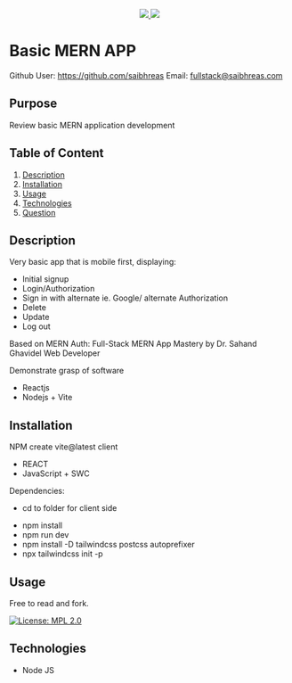 <p align='center'>
  <a href="https://github.com/saibhreas">
    <img src="https://img.shields.io/badge/GitHub-100000?style=flat&logo=github&logoColor=white">
  </a>  
  <a href='https://www.linkedin.com/in/siobhanknuttel'>
      <img src='https://img.shields.io/badge/LinkedIn-blue?style=flat&logo=linkedin&labelColor=blue'>
  </a>
  
</p>

# Basic MERN APP


Github User: https://github.com/saibhreas
Email: fullstack@saibhreas.com

## Purpose

Review basic MERN application development

## Table of Content
  
  1. [Description](#description)
  2. [Installation](#installation)
  3. [Usage](#usage)
  4. [Technologies](#technologies)
  5. [Question](#questions)
  
  
## Description

Very basic app that is mobile first, displaying:
 * Initial signup
 * Login/Authorization
 * Sign in with alternate ie. Google/ alternate Authorization
 * Delete
 * Update
 * Log out

Based on MERN Auth: Full-Stack MERN App Mastery by Dr. Sahand Ghavidel
Web Developer


Demonstrate grasp of software 
  * Reactjs
  * Nodejs + Vite

## Installation

NPM create vite@latest client 
* REACT
* JavaScript + SWC

Dependencies:
  - cd to folder for client side
  * npm install
  * npm run dev
  * npm install -D tailwindcss postcss autoprefixer
  * npx tailwindcss init -p




## Usage

Free to read and fork. 

[![License: MPL 2.0](https://img.shields.io/badge/License-MPL%202.0-brightgreen.svg)](https://opensource.org/licenses/MPL-2.0)

## Technologies

  * Node JS
